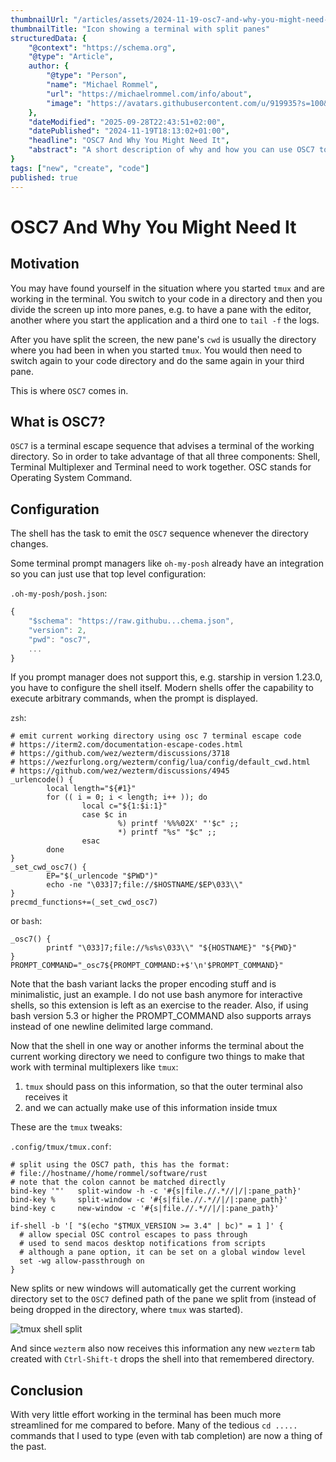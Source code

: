```yaml
---
thumbnailUrl: "/articles/assets/2024-11-19-osc7-and-why-you-might-need-it/thumbnail.png"
thumbnailTitle: "Icon showing a terminal with split panes"
structuredData: {
    "@context": "https://schema.org",
    "@type": "Article",
    author: { 
        "@type": "Person", 
        "name": "Michael Rommel",
        "url": "https://michaelrommel.com/info/about",
        "image": "https://avatars.githubusercontent.com/u/919935?s=100&v=4"
    },
    "dateModified": "2025-09-28T22:43:51+02:00",
    "datePublished": "2024-11-19T18:13:02+01:00",
    "headline": "OSC7 And Why You Might Need It",
    "abstract": "A short description of why and how you can use OSC7 to make your terminal life easier."
}
tags: ["new", "create", "code"]
published: true
---
```


# OSC7 And Why You Might Need It

## Motivation

You may have found yourself in the situation where you started `tmux` and are
working in the terminal. You switch to your code in a directory and then
you divide the screen up into more panes, e.g. to have a pane with the
editor, another where you start the application and a third one to `tail -f`
the logs.

After you have split the screen, the new pane's `cwd` is usually the
directory where you had been in when you started `tmux`. You would then
need to switch again to your code directory and do the same again in your third
pane.

This is where `OSC7` comes in.

## What is OSC7?

`OSC7` is a terminal escape sequence that advises a terminal of the working
directory. So in order to take advantage of that all three components:
Shell, Terminal Multiplexer and Terminal need to work together. OSC stands
for Operating System Command.

## Configuration

The shell has the task to emit the `OSC7` sequence whenever the directory 
changes.

Some terminal prompt managers like `oh-my-posh` already have an integration
so you can just use that top level configuration:

`.oh-my-posh/posh.json`:

```js
{
	"$schema": "https://raw.githubu...chema.json",
	"version": 2,
	"pwd": "osc7",
    ...
}
```

If you prompt manager does not support this, e.g. starship in version 1.23.0,
you have to configure the shell itself. Modern shells offer the capability to
execute arbitrary commands, when the prompt is displayed.

`zsh`:

```shell
# emit current working directory using osc 7 terminal escape code
# https://iterm2.com/documentation-escape-codes.html
# https://github.com/wez/wezterm/discussions/3718
# https://wezfurlong.org/wezterm/config/lua/config/default_cwd.html
# https://github.com/wez/wezterm/discussions/4945
_urlencode() {
        local length="${#1}"
        for (( i = 0; i < length; i++ )); do
                local c="${1:$i:1}"
                case $c in
                        %) printf '%%%02X' "'$c" ;;
                        *) printf "%s" "$c" ;;
                esac
        done
}
_set_cwd_osc7() {
        EP="$(_urlencode "$PWD")"
        echo -ne "\033]7;file://$HOSTNAME/$EP\033\\"
}
precmd_functions+=(_set_cwd_osc7)
```

or `bash`:

```shell
_osc7() {
        printf "\033]7;file://%s%s\033\\" "${HOSTNAME}" "${PWD}"
}
PROMPT_COMMAND="_osc7${PROMPT_COMMAND:+$'\n'$PROMPT_COMMAND}"
```

Note that the bash variant lacks the proper encoding stuff and is minimalistic,
just an example. I do not use bash anymore for interactive shells, so this
extension is left as an exercise to the reader. Also, if using bash version 5.3
or higher the PROMPT_COMMAND also supports arrays instead of one newline delimited
large command.

Now that the shell in one way or another informs the terminal about the current
working directory we need to configure two things to make that work with terminal
multiplexers like `tmux`:

1. `tmux` should pass on this information, so that the outer terminal also receives it
1. and we can actually make use of this information inside tmux

These are the `tmux` tweaks:

`.config/tmux/tmux.conf`:

```tmux
# split using the OSC7 path, this has the format:
# file://hostname//home/rommel/software/rust
# note that the colon cannot be matched directly
bind-key '"'   split-window -h -c '#{s|file.//.*//|/|:pane_path}'
bind-key %     split-window -c '#{s|file.//.*//|/|:pane_path}'
bind-key c     new-window -c '#{s|file.//.*//|/|:pane_path}'

if-shell -b '[ "$(echo "$TMUX_VERSION >= 3.4" | bc)" = 1 ]' {
  # allow special OSC control escapes to pass through
  # used to send macos desktop notifications from scripts
  # although a pane option, it can be set on a global window level
  set -wg allow-passthrough on
}
```

New splits or new windows will automatically get the current working directory
set to the `OSC7` defined path of the pane we split from (instead of being
dropped in the directory, where `tmux` was started).

![tmux shell split](/articles/assets/2024-11-19-osc7-and-why-you-might-need-it/thumbnail.png)

And since `wezterm` also now receives this information any new `wezterm` tab created
with `Ctrl-Shift-t` drops the shell into that remembered directory.

## Conclusion

With very little effort working in the terminal has been much more
streamlined for me compared to before. Many of the tedious `cd .....`
commands that I used to type (even with tab completion) are now a thing of
the past.

